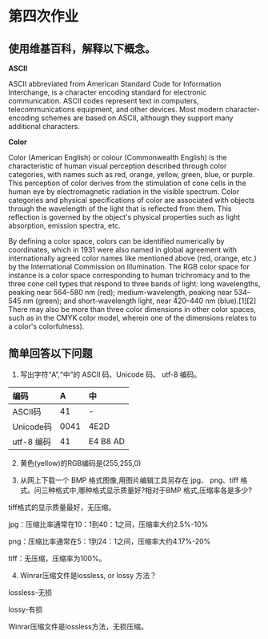 # 第四次作业

## 使用维基百科，解释以下概念。

**ASCII**

ASCII abbreviated from American Standard Code for Information Interchange, is a character encoding standard for electronic communication. ASCII codes represent text in computers, telecommunications equipment, and other devices. Most modern character-encoding schemes are based on ASCII, although they support many additional characters.

**Color**

Color (American English) or colour (Commonwealth English) is the characteristic of human visual perception described through color categories, with names such as red, orange, yellow, green, blue, or purple. This perception of color derives from the stimulation of cone cells in the human eye by electromagnetic radiation in the visible spectrum. Color categories and physical specifications of color are associated with objects through the wavelength of the light that is reflected from them. This reflection is governed by the object's physical properties such as light absorption, emission spectra, etc.

By defining a color space, colors can be identified numerically by coordinates, which in 1931 were also named in global agreement with internationally agreed color names like mentioned above (red, orange, etc.) by the International Commission on Illumination. The RGB color space for instance is a color space corresponding to human trichromacy and to the three cone cell types that respond to three bands of light: long wavelengths, peaking near 564–580 nm (red); medium-wavelength, peaking near 534–545 nm (green); and short-wavelength light, near 420–440 nm (blue).[1][2] There may also be more than three color dimensions in other color spaces, such as in the CMYK color model, wherein one of the dimensions relates to a color's colorfulness).

## 简单回答以下问题

1. 写出字符“A”,“中”的 ASCII 码、Unicode 码、
utf-8 编码。

| 编码 | A | 中 |
|:-----|:-----|:-----|
|ASCII码| 41 | - |
|Unicode码| 0041 | 4E2D |
|utf-8 编码| 41 | E4 B8 AD |

2. 黄色(yellow)的RGB编码是(255,255,0)

3. 从网上下载一个 BMP 格式图像,用图片编辑工具另存在 jpg、 png、tiff 格式。问三种格式中,哪种格式显示质量好?相对于BMP 格式,压缩率各是多少?

tiff格式的显示质量最好，无压缩。

jpg：压缩比率通常在10：1到40：1之间，压缩率大约2.5%-10%

png：压缩比率通常在5：1到24：1之间，压缩率大约4.17%-20%

tiff：无压缩，压缩率为100%。

4. Winrar压缩文件是lossless, or lossy 方法？

lossless-无损

lossy-有损

Winrar压缩文件是lossless方法，无损压缩。